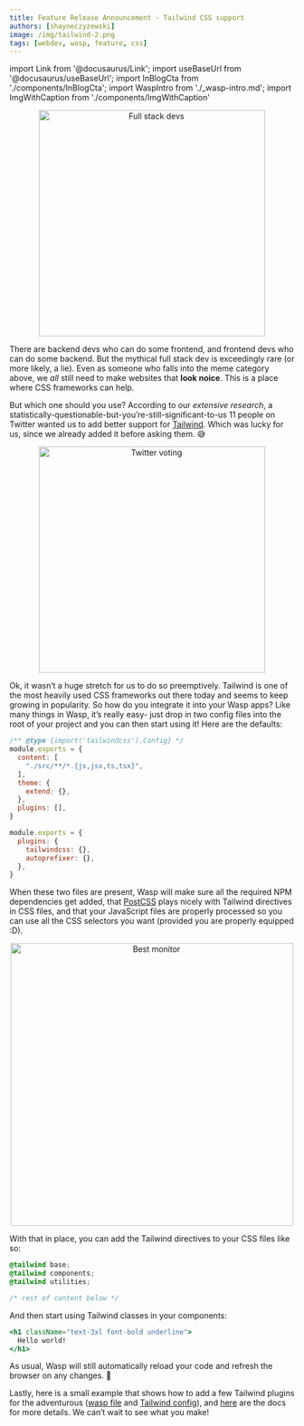 ```yaml
---
title: Feature Release Announcement - Tailwind CSS support
authors: [shayneczyzewski]
image: /img/tailwind-2.png
tags: [webdev, wasp, feature, css]
---
```


import Link from '@docusaurus/Link';
import useBaseUrl from '@docusaurus/useBaseUrl';
import InBlogCta from './components/InBlogCta';
import WaspIntro from './_wasp-intro.md';
import ImgWithCaption from './components/ImgWithCaption'

<p align="center">
  <img alt="Full stack devs"
      src={useBaseUrl('img/tailwind-1.png')}
      width="400px"
  />
</p>

<!--truncate-->

<WaspIntro />
<InBlogCta />

There are backend devs who can do some frontend, and frontend devs who can do some backend. But the mythical full stack dev is exceedingly rare (or more likely, a lie). Even as someone who falls into the meme category above, we *all* still need to make websites that **look noice**. This is a place where CSS frameworks can help.

But which one should you use? According to our *extensive research*, a statistically-questionable-but-you’re-still-significant-to-us 11 people on Twitter wanted us to add better support for [Tailwind](https://tailwindcss.com/). Which was lucky for us, since we already added it before asking them. 😅

<p align="center">
  <img alt="Twitter voting"
      src={useBaseUrl('img/tailwind-2.png')}
      width="400px"
  />
</p>

Ok, it wasn’t a huge stretch for us to do so preemptively. Tailwind is one of the most heavily used CSS frameworks out there today and seems to keep growing in popularity. So how do you integrate it into your Wasp apps? Like many things in Wasp, it’s really easy- just drop in two config files into the root of your project and you can then start using it! Here are the defaults:

```jsx title="./tailwind.config.js"
/** @type {import('tailwindcss').Config} */
module.exports = {
  content: [
    "./src/**/*.{js,jsx,ts,tsx}",
  ],
  theme: {
    extend: {},
  },
  plugins: [],
}
```

```jsx title="./postcss.config.js"
module.exports = {
  plugins: {
    tailwindcss: {},
    autoprefixer: {},
  },
}
```

When these two files are present, Wasp will make sure all the required NPM dependencies get added, that [PostCSS](https://postcss.org/) plays nicely with Tailwind directives in CSS files, and that your JavaScript files are properly processed so you can use all the CSS selectors you want (provided you are properly equipped :D).

<p align="center">
  <img alt="Best monitor"
      src={useBaseUrl('img/tailwind-3.png')}
      width="500px"
  />
</p>

With that in place, you can add the Tailwind directives to your CSS files like so:

```css title="./src/client/Main.css"
@tailwind base;
@tailwind components;
@tailwind utilities;

/* rest of content below */
```

And then start using Tailwind classes in your components:

```jsx
<h1 className="text-3xl font-bold underline">
  Hello world!
</h1>
```

As usual, Wasp will still automatically reload your code and refresh the browser on any changes. 🥳

Lastly, here is a small example that shows how to add a few Tailwind plugins for the adventurous ([wasp file](https://github.com/wasp-lang/wasp/blob/main/waspc/examples/todoApp/todoApp.wasp#L8-L9) and [Tailwind config](https://github.com/wasp-lang/wasp/blob/main/waspc/examples/todoApp/tailwind.config.js#L10-L11)), and [here](/docs/integrations/css-frameworks) are the docs for more details. We can’t wait to see what you make!
